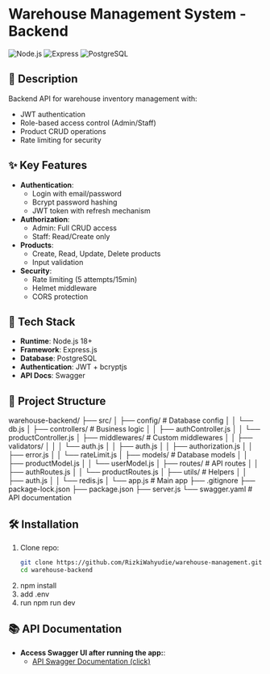 # Warehouse Management System - Backend

![Node.js](https://img.shields.io/badge/Node.js-18.x-green)
![Express](https://img.shields.io/badge/Express-4.x-lightgrey)
![PostgreSQL](https://img.shields.io/badge/PostgreSQL-15-blue)

## 📝 Description
Backend API for warehouse inventory management with:
- JWT authentication
- Role-based access control (Admin/Staff)
- Product CRUD operations
- Rate limiting for security

## ✨ Key Features
- **Authentication**:
  - Login with email/password
  - Bcrypt password hashing
  - JWT token with refresh mechanism
- **Authorization**:
  - Admin: Full CRUD access
  - Staff: Read/Create only
- **Products**:
  - Create, Read, Update, Delete products
  - Input validation
- **Security**:
  - Rate limiting (5 attempts/15min)
  - Helmet middleware
  - CORS protection

## 🚀 Tech Stack
- **Runtime**: Node.js 18+
- **Framework**: Express.js
- **Database**: PostgreSQL
- **Authentication**: JWT + bcryptjs
- **API Docs**: Swagger

## 📂 Project Structure
warehouse-backend/
├── src/
│ ├── config/ # Database config
│ │ └── db.js
│ ├── controllers/ # Business logic
│ │ ├── authController.js
│ │ └── productController.js
│ ├── middlewares/ # Custom middlewares
│ │ ├── validators/
│ │ │  └── auth.js
│ │ ├── auth.js
│ │ ├── authorization.js
│ │ ├── error.js
│ │ └── rateLimit.js
│ ├── models/ # Database models
│ │ ├── productModel.js
│ │ └── userModel.js
│ ├── routes/ # API routes
│ │ ├── authRoutes.js
│ │ └── productRoutes.js
│ ├── utils/ # Helpers
│ │ ├── auth.js
│ │ └── redis.js
│ └── app.js # Main app
├── .gitignore
├── package-lock.json
├── package.json
├── server.js
└── swagger.yaml # API documentation

## 🛠️ Installation
1. Clone repo:
   ```bash
   git clone https://github.com/RizkiWahyudie/warehouse-management.git
   cd warehouse-backend
2. npm install
3. add .env
4. run npm run dev

## 📚 API Documentation
- **Access Swagger UI after running the app:**:
  - [API Swagger Documentation (click)](http://localhost:5050/api-docs)
